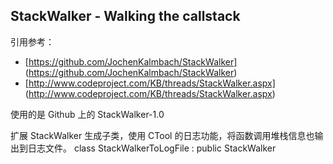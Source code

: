 ## StackWalker - Walking the callstack

引用参考：
* [https://github.com/JochenKalmbach/StackWalker] (https://github.com/JochenKalmbach/StackWalker)
* [http://www.codeproject.com/KB/threads/StackWalker.aspx] (http://www.codeproject.com/KB/threads/StackWalker.aspx)


使用的是 Github 上的 StackWalker-1.0

扩展 StackWalker 生成子类，使用 CTool 的日志功能，将函数调用堆栈信息也输出到日志文件。
class StackWalkerToLogFile : public StackWalker




